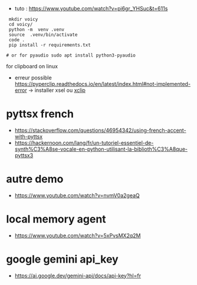 - tuto : https://www.youtube.com/watch?v=pi6gr_YHSuc&t=611s

```
 mkdir voicy
 cd voicy/
 python -m  venv .venv
 source  .venv/bin/activate
 code .
 pip install -r requirements.txt 

# or for pyaudio sudo apt install python3-pyaudio

```
for clipboard on linux
- erreur possible https://pyperclip.readthedocs.io/en/latest/index.html#not-implemented-error
-> installer xsel ou [xclip](https://doc.ubuntu-fr.org/xclip)


# pyttsx french
- https://stackoverflow.com/questions/46954342/using-french-accent-with-pyttsx
- https://hackernoon.com/lang/fr/un-tutoriel-essentiel-de-synth%C3%A8se-vocale-en-python-utilisant-la-biblioth%C3%A8que-pyttsx3

# autre demo
- https://www.youtube.com/watch?v=nvmV0a2geaQ
# local memory agent
- https://www.youtube.com/watch?v=5xPvsMX2q2M

# google gemini api_key
- https://ai.google.dev/gemini-api/docs/api-key?hl=fr